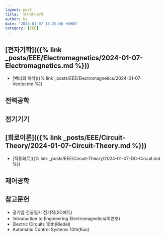 ```yaml
---
layout: post
title:  전자전기공학
author: bs
date: '2024-01-07 15:25:00 +0900'
category: [EEE]
---
```


## [전자기학](({% link _posts/EEE/Electromagnetics/2024-01-07-Electromagnetics.md %}))
- [벡터의 해석]({% link _posts/EEE/Electromagnetics/2024-01-07-Vector.md %})

## 전력공학

## 전기기기

## [회로이론](({% link _posts/EEE/Circuit-Theory/2024-01-07-Circuit-Theory.md %}))
- [직류회로]({% link _posts/EEE/Circuit-Theory/2024-01-07-DC-Circuit.md %})

## 제어공학

## 참고문헌
- 공기업 전공필기 전기직(SD에듀)
- Introduction to Engineering Electromagnetics(이연호)
- Electric Circuits 10th(Riedel)
- Automatic Control Systems 10th(Kuo)
